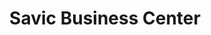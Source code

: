 ---
title: "Savic Business Center"
url: /zwedru/savic-business-center-dehsuah-street/
shop: electronics
---